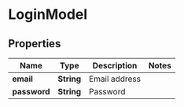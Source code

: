 
# LoginModel

## Properties
Name | Type | Description | Notes
------------ | ------------- | ------------- | -------------
**email** | **String** | Email address | 
**password** | **String** | Password | 



